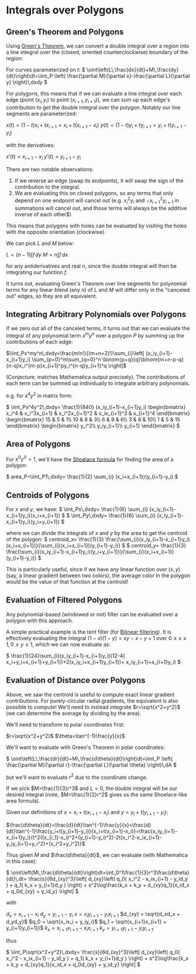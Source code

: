 # Integrals over Polygons

## Green's Theorem and Polygons

Using [Green's Theorem](https://en.wikipedia.org/wiki/Green%27s_theorem), we can convert a double integral over a region into a line integral over the (closed, oriented counterclockwise) boundary of the region:

For curves parameterized on $`t`$:
$`
\oint\left(L\,\frac{dx}{dt}+M\,\frac{dy}{dt}\right)dt=\iint_P \left( \frac{\partial M}{\partial x}-\frac{\partial L}{\partial y} \right)\,dxdy
`$

For polygons, this means that if we can evaluate a line integral over each edge (point $`(x_i,y_i)`$ to point $`(x_{i+1},y_{i+1})`$), we can sum up each edge's contribution to get the double integral over the polygon. Notably our line segments are parameterized:

$`
x(t)=(1-t)x_i+tx_{i+1}=x_i+t(x_{i+1}-x_i)
`$
$`
y(t)=(1-t)y_i+ty_{i+1}=y_i+t(y_{i+1}-y_i)
`$

with the derivatives:

$`
x'(t)=x_{i+1}-x_i
`$
$`
y'(t)=y_{i+1}-y_i
`$

There are two notable observations:

1. If we reverse an edge (swap its endpoints), it will swap the sign of the contribution to the integral.
2. We are evaluating this on closed polygons, so any terms that only depend on one endpoint will cancel out (e.g. $`x_i^2y_i`$ and $`-x_{i+1}^2y_{i+1}`$ in summations will cancel out, and those terms will always be the additive inverse of each other$)

This means that polygons with holes can be evaluated by visiting the holes with the opposite orientation (clockwise).

We can pick $`L`$ and $`M`$ below:

$`
L=(n-1)\int f\,dy
`$
$`
M=n\int f\,dx
`$

for any antiderivatives and real $`n`$, since the double integral will then be integrating our function $`f`$.

It turns out, evaluating Green's Theorem over line segments for polynomial terms for any linear blend (any $`n`$) of $`L`$ and $`M`$ will differ only in the "canceled out" edges, so they are all equivalent.

## Integrating Arbitrary Polynomials over Polygons

If we zero out all of the canceled terms, it turns out that we can evaluate the integral of any polynomial term $`x^my^n`$ over a polygon $`P`$ by summing up the contributions of each edge:

$`\iint_Px^my^n\,dxdy=\frac{m!n!}{(m+n+2)!}\sum_{i}\left[ (x_iy_{i+1}-x_{i+1}y_i) \sum_{p=0}^m\sum_{q=0}^n \binom{p+q}{q}\binom{m+n-p-q}{n-q}x_i^{m-p}x_{i+1}^py_i^{n-q}y_{i+1}^q \right]`$

(Conjecture, matches Mathematica output precisely). The contributions of each term can be summed up individually to integrate arbitrary polynomials.

e.g. for $`x^4y^2`$ in matrix form:

$`
\iint_Px^4y^2\,dxdy=
\frac{1}{840}
(x_iy_{i+1}-x_{i+1}y_i)
\begin{bmatrix}
x_i^4 & x_i^3x_{i+1} & x_i^2x_{i+1}^2 & x_ix_{i+1}^3 & x_{i+1}^4
\end{bmatrix}
\begin{bmatrix}
15 & 5 & 1\\
10 & 8 & 3\\
6 & 9 & 6\\
3 & 8 & 10\\
1 & 5 & 15
\end{bmatrix}
\begin{bmatrix}
y_i^2\\
y_iy_{i+1}\\
y_{i+1}
\end{bmatrix}
`$

## Area of Polygons

For $`x^0y^0=1`$, we'll have the [Shoelace formula](https://en.wikipedia.org/wiki/Shoelace_formula) for finding the area of a polygon:

$`
area_P=\iint_P1\,dxdy=
\frac{1}{2}
\sum_{i}
(x_i+x_{i+1})(y_{i+1}-y_i)
`$

## Centroids of Polygons

For $`x`$ and $`y`$, we have:
$`
\iint_Px\,dxdy=
\frac{1}{6}
\sum_{i}
(x_iy_{i+1}-x_{i+1}y_i)(x_i+x_{i+1})
`$
$`
\iint_Py\,dxdy=
\frac{1}{6}
\sum_{i}
(x_iy_{i+1}-x_{i+1}y_i)(y_i+y_{i+1})
`$

where we can divide the integrals of $`x`$ and $`y`$ by the area to get the centroid of the polygon:
$`
centroid_x=
\frac{1}{3}
\frac{\sum_{i}(x_iy_{i+1}-x_{i+1}y_i)(x_i+x_{i+1})}{\sum_{i}(x_i+x_{i+1})(y_{i+1}-y_i)}
`$
$`
centroid_y=
\frac{1}{3}
\frac{\sum_{i}(x_iy_{i+1}-x_{i+1}y_i)(y_i+y_{i+1})}{\sum_{i}(x_i+x_{i+1})(y_{i+1}-y_i)}
`$

This is particularly useful, since if we have any linear function over $`(x,y)`$ (say, a linear gradient between two colors), the average color in the polygon would be the value of that function at the centroid!

## Evaluation of Filtered Polygons

Any polynomial-based (windowed or not) filter can be evaluated over a polygon with this approach.

A simple practical example is the tent filter (for [Bilinear filtering](https://en.wikipedia.org/wiki/Bilinear_interpolation)). It is effectively evaluating the integral $`(1-x)(1-y)=xy-x-y+1`$ over $`0\le x\le1,0\le y\le1`$, which we can now evaluate as:

$`
\frac{1}{24}\sum_{i}(x_iy_{i+1}-x_{i+1}y_i)(12-4( x_i+y_i+x_{i+1}+y_{i+1})+2(x_iy_i+x_{i+1}y_{i+1})+ 
x_iy_{i+1}+x_{i+1}y_i)
`$

## Evaluation of Distance over Polygons

Above, we saw the centroid is useful to compute exact linear gradient contributions. For purely-circular radial gradients, the equivalent is also possible to compute! We'll need to instead integrate $`r=\sqrt{x^2+y^2}`$ (we can determine the average by dividing by the area).

We'll need to transform to polar coordinates first:

$`r=\sqrt{x^2+y^2}`$
$`\theta=\tan^{-1}\frac{y}{x}`$

We'll want to evaluate with Green's Theorem in polar coordinates:

$`
\oint\left(L\,\frac{dr}{dt}+M\,\frac{d\theta}{dt}\right)dt=\iint_P \left( \frac{\partial M}{\partial r}-\frac{\partial L}{\partial \theta} \right)\,dA
`$

but we'll want to evaluate $`r^2`$ due to the coordinate change.

If we pick $`M=\frac{1}{3}r^3`$ and $`L=0`$, the double integral will be our desired integral (note, $`M=\frac{1}{2}r^2`$ gives us the same Shoelace-like area formula).

Given our definitions of $`x=x_i+t(x_{i+1}-x_i)`$ and $`y=y_i+t(y_{i+1}-y_i)`$:

$`\frac{d\theta}{dt}=\frac{d}{dt}\tan^{-1}\frac{y}{x}=\frac{d}{dt}\tan^{-1}\frac{y_i+t(y_{i+1}-y_i)}{x_i+t(x_{i+1}-x_i)}=\frac{x_iy_{i+1}-x_{i+1}y_i}{t^2((x_{i_1}-x_i)^2+(y_{i+1}-y_i)^2)-2t(x_i^2-x_ix_{i+1}-y_iy_{i+1}+y_i^2)+(x_i^2+y_i^2)}`$

Thus given $`M`$ and $`\frac{d\theta}{dt}`$, we can evaluate (with Mathematica in this case):

$`
\oint\left(M\,\frac{d\theta}{dt}\right)dt=\int_0^1\frac{1}{3}r^3\frac{d\theta}{dt}\,dt=
\frac{s}{6d_{xy}^3}\left[
  d_{xy}\left( q_0( x_i^2 - x_ix_{i+1} - y_id_y ) + q_1( k_x + y_{i+1}d_y ) \right) +
  s^2\log\frac{k_x + k_y + d_{xy}q_1}{x_id_x + q_0d_{xy} + y_id_y}
\right]
`$

with

$`d_x = x_{i+1} - x_i`$
$`d_y = y_{i+1} - y_i`$
$`s = x_iy_{i+1} - y_ix_{i+1}`$
$`d_{xy} = \sqrt{d_xd_x + d_yd_y}`$
$`q_0 = \sqrt{x_ix_i + y_iy_i}`$
$`q_1 = \sqrt{x_{i+1}x_{i+1} + y_{i+1}y_{i+1}}`$
$`k_x = x_{i+1}x_{i+1} - x_ix_{i+1}`$
$`k_y = y_{i+1}y_{i+1} - y_iy_{i+1}`$

thus

$`
\iint_P\sqrt{x^2+y^2}\,dxdy=
\frac{s}{6d_{xy}^3}\left[
  d_{xy}\left( q_0( x_i^2 - x_ix_{i+1} - y_id_y ) + q_1( k_x + y_{i+1}d_y ) \right) +
  s^2\log\frac{k_x + k_y + d_{xy}q_1}{x_id_x + q_0d_{xy} + y_id_y}
\right]
`$
